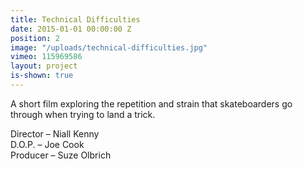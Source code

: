 ```yaml
---
title: Technical Difficulties
date: 2015-01-01 00:00:00 Z
position: 2
image: "/uploads/technical-difficulties.jpg"
vimeo: 115969586
layout: project
is-shown: true
---
```


A short film exploring the repetition and strain that skateboarders go through when trying to land a trick.

Director – Niall Kenny  
D.O.P. – Joe Cook  
Producer – Suze Olbrich  